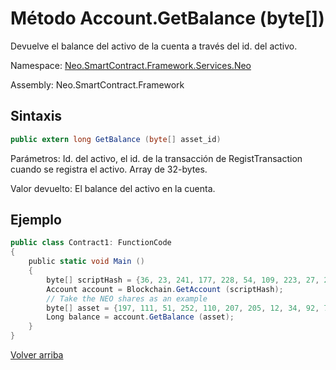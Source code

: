 # Método Account.GetBalance (byte[])

Devuelve el balance del activo de la cuenta a través del id. del activo.

Namespace: [Neo.SmartContract.Framework.Services.Neo](../../Neo.md)

Assembly: Neo.SmartContract.Framework

## Sintaxis

```c#
public extern long GetBalance (byte[] asset_id)
```

Parámetros: Id. del activo, el id. de la transacción de RegistTransaction cuando se registra el activo. Array de 32-bytes.

Valor devuelto: El balance del activo en la cuenta. 

## Ejemplo

```c#
public class Contract1: FunctionCode
{
    public static void Main ()
    {
        byte[] scriptHash = {36, 23, 241, 177, 228, 54, 109, 223, 27, 237, 139, 54, 207, 38, 132, 101, 172, 3, 10, 73};
        Account account = Blockchain.GetAccount (scriptHash);
        // Take the NEO shares as an example
        byte[] asset = {197, 111, 51, 252, 110, 207, 205, 12, 34, 92, 74, 179, 86, 254, 229, 147, 144, 175, 133, 96, 190, 147, 15, 174, 190, 116, 166, 218, 255, 124, 155};
        Long balance = account.GetBalance (asset);
    }
}
```



[Volver arriba](../Account.md)
